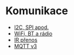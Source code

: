 # Komunikace

- [I2C, SPI apod.](serial_comm)
- [WiFi, BT a rádio](rf_comm)
- [IR přenos](ir_comm)
- [MQTT v3](mqtt)